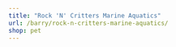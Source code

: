 ```yaml
---
title: "Rock 'N' Critters Marine Aquatics"
url: /barry/rock-n-critters-marine-aquatics/
shop: pet
---
```

